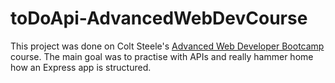 # toDoApi-AdvancedWebDevCourse
This project was done on Colt Steele's <a href ="https://www.udemy.com/the-advanced-web-developer-bootcamp/"> Advanced Web Developer Bootcamp </a> course. The main goal was to practise with APIs and really hammer home how an Express app is structured. 
